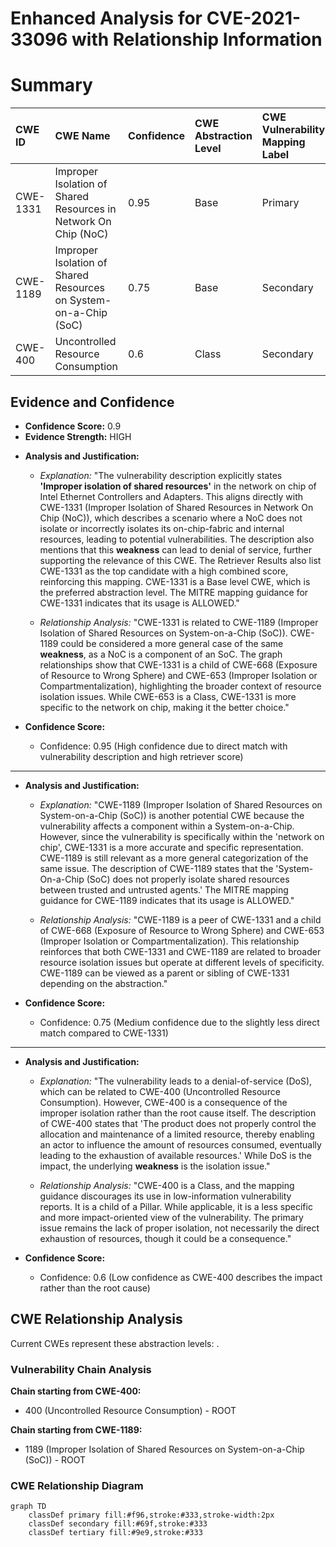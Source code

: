 # Enhanced Analysis for CVE-2021-33096 with Relationship Information

# Summary
| CWE ID    | CWE Name                                                              | Confidence | CWE Abstraction Level | CWE Vulnerability Mapping Label | CWE-Vulnerability Mapping Notes |
| :-------- | :-------------------------------------------------------------------- | :--------- | :---------------------- | :------------------------------ | :------------------------------ |
| CWE-1331  | Improper Isolation of Shared Resources in Network On Chip (NoC)       | 0.95       | Base                    | Primary                         | Allowed                         |
| CWE-1189 | Improper Isolation of Shared Resources on System-on-a-Chip (SoC) | 0.75       | Base                    | Secondary                         | Allowed                         |
| CWE-400 | Uncontrolled Resource Consumption | 0.6       | Class                    | Secondary                         | Discouraged                         |

## Evidence and Confidence

*   **Confidence Score:** 0.9
*   **Evidence Strength:** HIGH

- **Analysis and Justification:**  
  - *Explanation:* "The vulnerability description explicitly states **'Improper isolation of shared resources'** in the network on chip of Intel Ethernet Controllers and Adapters. This aligns directly with CWE-1331 (Improper Isolation of Shared Resources in Network On Chip (NoC)), which describes a scenario where a NoC does not isolate or incorrectly isolates its on-chip-fabric and internal resources, leading to potential vulnerabilities. The description also mentions that this **weakness** can lead to denial of service, further supporting the relevance of this CWE. The Retriever Results also list CWE-1331 as the top candidate with a high combined score, reinforcing this mapping. CWE-1331 is a Base level CWE, which is the preferred abstraction level. The MITRE mapping guidance for CWE-1331 indicates that its usage is ALLOWED."

  - *Relationship Analysis:* "CWE-1331 is related to CWE-1189 (Improper Isolation of Shared Resources on System-on-a-Chip (SoC)). CWE-1189 could be considered a more general case of the same **weakness**, as a NoC is a component of an SoC. The graph relationships show that CWE-1331 is a child of CWE-668 (Exposure of Resource to Wrong Sphere) and CWE-653 (Improper Isolation or Compartmentalization), highlighting the broader context of resource isolation issues. While CWE-653 is a Class, CWE-1331 is more specific to the network on chip, making it the better choice."

- **Confidence Score:**
  - Confidence: 0.95 (High confidence due to direct match with vulnerability description and high retriever score)

---
- **Analysis and Justification:**  
  - *Explanation:* "CWE-1189 (Improper Isolation of Shared Resources on System-on-a-Chip (SoC)) is another potential CWE because the vulnerability affects a component within a System-on-a-Chip. However, since the vulnerability is specifically within the 'network on chip', CWE-1331 is a more accurate and specific representation. CWE-1189 is still relevant as a more general categorization of the same issue. The description of CWE-1189 states that the 'System-On-a-Chip (SoC) does not properly isolate shared resources between trusted and untrusted agents.' The MITRE mapping guidance for CWE-1189 indicates that its usage is ALLOWED."

  - *Relationship Analysis:* "CWE-1189 is a peer of CWE-1331 and a child of CWE-668 (Exposure of Resource to Wrong Sphere) and CWE-653 (Improper Isolation or Compartmentalization). This relationship reinforces that both CWE-1331 and CWE-1189 are related to broader resource isolation issues but operate at different levels of specificity. CWE-1189 can be viewed as a parent or sibling of CWE-1331 depending on the abstraction."

- **Confidence Score:**
  - Confidence: 0.75 (Medium confidence due to the slightly less direct match compared to CWE-1331)

---
- **Analysis and Justification:**  
  - *Explanation:* "The vulnerability leads to a denial-of-service (DoS), which can be related to CWE-400 (Uncontrolled Resource Consumption). However, CWE-400 is a consequence of the improper isolation rather than the root cause itself. The description of CWE-400 states that 'The product does not properly control the allocation and maintenance of a limited resource, thereby enabling an actor to influence the amount of resources consumed, eventually leading to the exhaustion of available resources.' While DoS is the impact, the underlying **weakness** is the isolation issue."

  - *Relationship Analysis:* "CWE-400 is a Class, and the mapping guidance discourages its use in low-information vulnerability reports. It is a child of a Pillar. While applicable, it is a less specific and more impact-oriented view of the vulnerability. The primary issue remains the lack of proper isolation, not necessarily the direct exhaustion of resources, though it could be a consequence."

- **Confidence Score:**
  - Confidence: 0.6 (Low confidence as CWE-400 describes the impact rather than the root cause)


## CWE Relationship Analysis

Current CWEs represent these abstraction levels: .


### Vulnerability Chain Analysis

**Chain starting from CWE-400:**
- 400 (Uncontrolled Resource Consumption) - ROOT


**Chain starting from CWE-1189:**
- 1189 (Improper Isolation of Shared Resources on System-on-a-Chip (SoC)) - ROOT



### CWE Relationship Diagram

```mermaid
graph TD
    classDef primary fill:#f96,stroke:#333,stroke-width:2px
    classDef secondary fill:#69f,stroke:#333
    classDef tertiary fill:#9e9,stroke:#333
```
